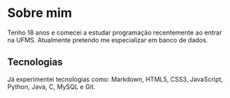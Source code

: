  # Sobre mim
 Tenho 18 anos e comecei a estudar programação recentemente ao entrar na UFMS. Atualmente pretendo me especializar em banco de dados.

 ## Tecnologias
 Já experimentei tecnologias como: Markdown, HTML5, CSS3, JavaScript, Python, Java, C, MySQL e Git.
